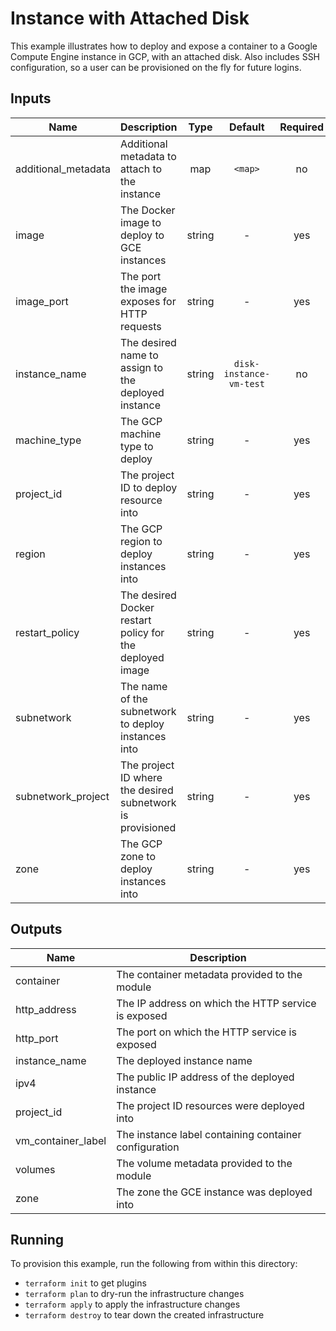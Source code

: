 # Instance with Attached Disk

This example illustrates how to deploy and expose a container to a Google Compute Engine instance in GCP, with an attached disk. Also includes SSH configuration, so a user can be provisioned on the fly for future logins.

[^]: (autogen_docs_start)


## Inputs

| Name | Description | Type | Default | Required |
|------|-------------|:----:|:-----:|:-----:|
| additional_metadata | Additional metadata to attach to the instance | map | `<map>` | no |
| image | The Docker image to deploy to GCE instances | string | - | yes |
| image_port | The port the image exposes for HTTP requests | string | - | yes |
| instance_name | The desired name to assign to the deployed instance | string | `disk-instance-vm-test` | no |
| machine_type | The GCP machine type to deploy | string | - | yes |
| project_id | The project ID to deploy resource into | string | - | yes |
| region | The GCP region to deploy instances into | string | - | yes |
| restart_policy | The desired Docker restart policy for the deployed image | string | - | yes |
| subnetwork | The name of the subnetwork to deploy instances into | string | - | yes |
| subnetwork_project | The project ID where the desired subnetwork is provisioned | string | - | yes |
| zone | The GCP zone to deploy instances into | string | - | yes |

## Outputs

| Name | Description |
|------|-------------|
| container | The container metadata provided to the module |
| http_address | The IP address on which the HTTP service is exposed |
| http_port | The port on which the HTTP service is exposed |
| instance_name | The deployed instance name |
| ipv4 | The public IP address of the deployed instance |
| project_id | The project ID resources were deployed into |
| vm_container_label | The instance label containing container configuration |
| volumes | The volume metadata provided to the module |
| zone | The zone the GCE instance was deployed into |

[^]: (autogen_docs_end)

## Running

To provision this example, run the following from within this directory:

- `terraform init` to get plugins
- `terraform plan` to dry-run the infrastructure changes
- `terraform apply` to apply the infrastructure changes
- `terraform destroy` to tear down the created infrastructure
